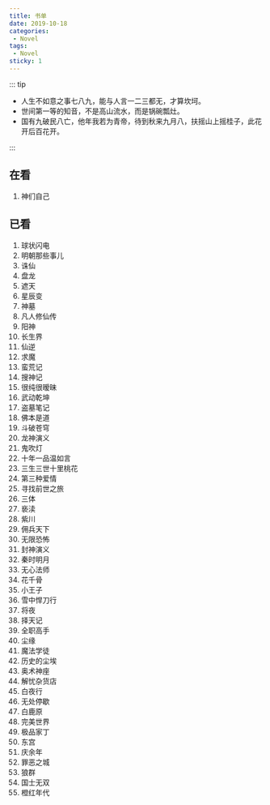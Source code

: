 ```yaml
---
title: 书单
date: 2019-10-18
categories: 
 - Novel
tags: 
 - Novel
sticky: 1
---
```


::: tip

- 人生不如意之事七八九，能与人言一二三都无，才算坎坷。
- 世间第一等的知音，不是高山流水，而是锅碗瓢灶。
- 国有九破民八亡，他年我若为青帝，待到秋来九月八，扶摇山上摇桂子，此花开后百花开。

:::

<!-- more -->

## 在看

1. 神们自己

## 已看

1. 球状闪电
2. 明朝那些事儿
3. 诛仙
4. 盘龙
5. 遮天
6. 星辰变
7. 神墓
8. 凡人修仙传
9. 阳神
10. 长生界
11. 仙逆
12. 求魔
13. 蛮荒记
14. 搜神记
15. 很纯很暧昧
16. 武动乾坤
17. 盗墓笔记
18. 佛本是道
19. 斗破苍穹
20. 龙神演义
21. 鬼吹灯
22. 十年一品温如言
23. 三生三世十里桃花
24. 第三种爱情
25. 寻找前世之旅
26. 三体
27. 亵渎
28. 紫川
29. 佣兵天下
30. 无限恐怖
31. 封神演义
32. 秦时明月
33. 无心法师
34. 花千骨
35. 小王子
36. 雪中悍刀行
37. 将夜
38. 择天记
39. 全职高手
40. 尘缘
41. 魔法学徒
42. 历史的尘埃
43. 奥术神座
44. 解忧杂货店
45. 白夜行
46. 无处停歇
47. 白鹿原
48. 完美世界
49. 极品家丁
50. 东宫
51. 庆余年
52. 罪恶之城
53. 狼群
54. 国士无双
55. 橙红年代